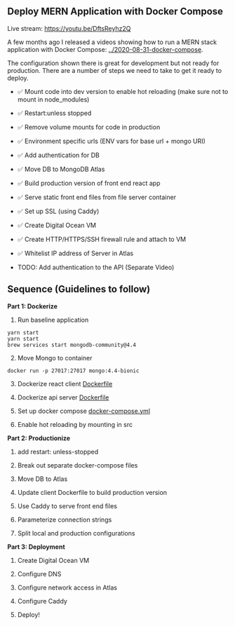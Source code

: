 ## Deploy MERN Application with Docker Compose

Live stream: https://youtu.be/DftsReyhz2Q

A few months ago I released a videos showing how to run a MERN stack application with Docker Compose: [../2020-08-31-docker-compose](../2020-08-31-docker-compose).

The configuration shown there is great for development but not ready for production. There are a number of steps we need to take to get it ready to deploy.

- ✅ Mount code into dev version to enable hot reloading (make sure not to mount in node_modules)

- ✅ Restart:unless stopped

- ✅ Remove volume mounts for code in production

- ✅ Environment specific urls (ENV vars for base url + mongo URI)

- ✅ Add authentication for DB 

- ✅ Move DB to MongoDB Atlas

- ✅ Build production version of front end react app

- ✅ Serve static front end files from file server container

- ✅ Set up SSL (using Caddy)

- ✅ Create Digital Ocean VM

- ✅ Create HTTP/HTTPS/SSH firewall rule and attach to VM

- ✅ Whitelist IP address of Server in Atlas

- TODO: Add authentication to the API (Separate Video)

## Sequence (Guidelines to follow)

**Part 1: Dockerize**

1) Run baseline application

```
yarn start
yarn start
brew services start mongodb-community@4.4
```

2) Move Mongo to container

`docker run -p 27017:27017 mongo:4.4-bionic`

3) Dockerize react client [Dockerfile](./client/Dockerfile.dev)

4) Dockerize api server [Dockerfile](./server/Dockerfile)

5) Set up docker compose [docker-compose.yml](./docker-compose-dev.yml)

6) Enable hot reloading by mounting in src

**Part 2: Productionize**

1) add restart: unless-stopped

2) Break out separate docker-compose files

3) Move DB to Atlas

4) Update client Dockerfile to build production version

5) Use Caddy to serve front end files

6) Parameterize connection strings

7) Split local and production configurations

**Part 3: Deployment**

1) Create Digital Ocean VM

2) Configure DNS

3) Configure network access in Atlas

4) Configure Caddy

5) Deploy!